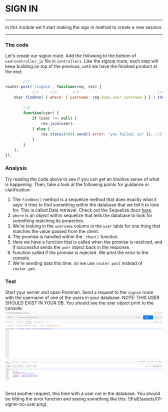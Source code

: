 # SIGN IN
---
In this module we'll start making the sign in method to create a new session.

<hr>

### The code
Let's create our signin route. Add the following to the bottom of `usercontroller.js` file in `controllers`. Like the signup route, each step will keep building on top of the previous, until we have the finished product at the end:

```js
		//7
router.post('/signin', function(req, res) {
            //1     //2       //3                                   //4
	User.findOne( { where: { username: req.body.user.username } } ).then(
    
        //5
        function(user) {
			if (user !== null) {
				res.json(user);
			} else {
				res.status(500).send({ error: "you failed, yo" }); //6
			}
		}
	);
});

```
### Analysis
Try reading the code above to see if you can get an intuitive sense of what is happening. Then, take a look at the following points for guidance or clarification:

1. The `findOne()` method is a sequelize method that does exactly what it says: it tries to find something within the database that we tell it to look for. This is called Data retrieval. Check out the Sequelize docs [here](http://docs.sequelizejs.com/manual/tutorial/models-usage.html).
2. `where` is an object within sequelize that tells the database to look for something matching its properties.
3. We're looking in the `username` column in the `user` table for one thing that matches the value passed from the client.
4. The promise is handled within the `.then()` function.
5. Here we have a function that is called when the promise is resolved, and if successful sends the `user` object back in the response.
6. Function called if the promise is rejected. We print the error to the console. 
7. We're sending data this time, so we use `router.post` instead of `router.get`.

### Test
Start your server and open Postman. Send a request to the `signin` route with the username of one of the users in your database. NOTE: THIS USER SHOULD EXIST IN YOUR DB.  You should see the user object print to the console:
![screenshot](assets/01-signin-user.PNG)

 <br>
Send another request, this time with a user not in the database. You should be hitting the error function and seeing something like this:
![Fail](assets/01-signin-no-user.png). <br>
